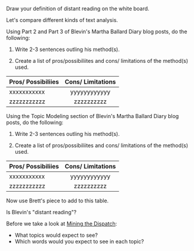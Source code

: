 Draw your definition of distant reading on the white board. 

Let's compare different kinds of text analysis. 

Using Part 2 and Part 3 of Blevin's Martha Ballard Diary blog posts, do the following:

1. Write 2-3 sentences outling his method(s). 

2. Create a list of pros/possibiliites and cons/ limitations of the method(s) used. 

| Pros/ Possibiliies | Cons/ Limitations | 
| ------------- |:-------------:| 
| xxxxxxxxxxx   | yyyyyyyyyyyy  |
| zzzzzzzzzzz   | zzzzzzzzzz    |


Using the Topic Modeling section of Blevin's Martha Ballard Diary blog posts, do the following:

1. Write 2-3 sentences outling his method(s). 

2. Create a list of pros/possibiliites and cons/ limitations of the method(s) used. 

| Pros/ Possibiliies | Cons/ Limitations | 
| ------------- |:-------------:| 
| xxxxxxxxxxx   | yyyyyyyyyyyy  |
| zzzzzzzzzzz   | zzzzzzzzzz    |

Now use Brett's piece to add to this table. 

Is Blevin's "distant reading"?

Before we take a look at [Mining the Dispatch](http://dsl.richmond.edu/dispatch/):
 - What topics would expect to see?
 - Which words would you expect to see in each topic?


  
